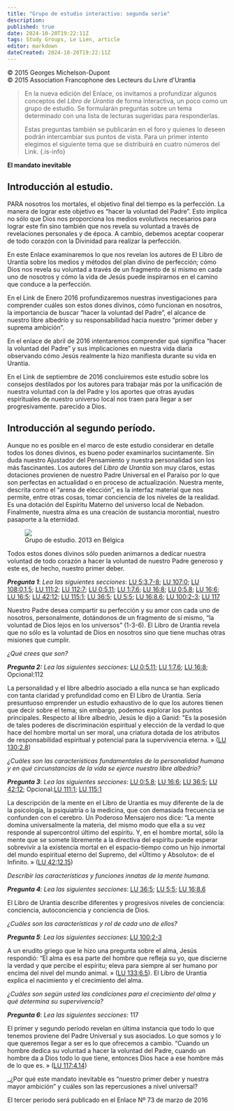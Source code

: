 ```yaml
---
title: "Grupo de estudio interactivo: segunda serie"
description: 
published: true
date: 2024-10-20T19:22:11Z
tags: Study Groups, Le Lien, article
editor: markdown
dateCreated: 2024-10-20T19:22:11Z
---
```


<p class="v-card tema v-sheet--gris claro aclarar-3 px-2">© 2015 Georges Michelson-Dupont<br>© 2015 Association Francophone des Lecteurs du Livre d'Urantia</p>


> En la nueva edición del Enlace, os invitamos a profundizar algunos conceptos del _Libro de Urantia_ de forma interactiva, un poco como un grupo de estudio. Se formularán preguntas sobre un tema determinado con una lista de lecturas sugeridas para responderlas.
> 
> Estas preguntas también se publicarán en el foro y quienes lo deseen podrán intercambiar sus puntos de vista. Para un primer intento elegimos el siguiente tema que se distribuirá en cuatro números del Link.
{.is-info}

**El mandato inevitable**

## Introducción al estudio.

PARA nosotros los mortales, el objetivo final del tiempo es la perfección. La manera de lograr este objetivo es “hacer la voluntad del Padre”. Esto implica no sólo que Dios nos proporciona los medios evolutivos necesarios para lograr este fin sino también que nos revela su voluntad a través de revelaciones personales y de época. A cambio, debemos aceptar cooperar de todo corazón con la Divinidad para realizar la perfección.

En este Enlace examinaremos lo que nos revelan los autores de El Libro de Urantia sobre los medios y métodos del plan divino de perfección; cómo Dios nos revela su voluntad a través de un fragmento de sí mismo en cada uno de nosotros y cómo la vida de Jesús puede inspirarnos en el camino que conduce a la perfección.

En el Link de Enero 2016 profundizaremos nuestras investigaciones para comprender cuáles son estos dones divinos, cómo funcionan en nosotros, la importancia de buscar “hacer la voluntad del Padre”, el alcance de nuestro libre albedrío y su responsabilidad hacia nuestro “primer deber y suprema ambición”.

En el enlace de abril de 2016 intentaremos comprender qué significa “hacer la voluntad del Padre” y sus implicaciones en nuestra vida diaria observando cómo Jesús realmente la hizo manifiesta durante su vida en Urantia.

En el Link de septiembre de 2016 concluiremos este estudio sobre los consejos destilados por los autores para trabajar más por la unificación de nuestra voluntad con la del Padre y los aportes que otras ayudas espirituales de nuestro universo local nos traen para llegar a ser progresivamente. parecido a Dios.

## Introducción al segundo período.

Aunque no es posible en el marco de este estudio considerar en detalle todos los dones divinos, es bueno poder examinarlos sucintamente. Sin duda nuestro Ajustador del Pensamiento y nuestra personalidad son los más fascinantes. Los autores del _Libro de Urantia_ son muy claros, estas dotaciones provienen de nuestro Padre Universal en el Paraíso por lo que son perfectas en actualidad o en proceso de actualización. Nuestra mente, descrita como el “arena de elección”, es la interfaz material que nos permite, entre otras cosas, tomar conciencia de los niveles de la realidad. Es una dotación del Espíritu Materno del universo local de Nebadon. Finalmente, nuestra alma es una creación de sustancia morontial, nuestro pasaporte a la eternidad.

<figure id="Figure_16" class="image urantiapedia">
<img src="/image/article/Le_Lien/images_02/033.jpg">
<figcaption>Grupo de estudio. 2013 en Bélgica</figcaption>
</figure>

Todos estos dones divinos sólo pueden animarnos a dedicar nuestra voluntad de todo corazón a hacer la voluntad de nuestro Padre generoso y este es, de hecho, nuestro primer deber.

***Pregunta 1***: _Lea las siguientes secciones_: [LU 5:3.7-8](/es/The_Urantia_Book/5#p3_7); [LU 107:0](/es/The_Urantia_Book/107#p0); [LU 108:0,1,5](/es/The_Urantia_Book/108#p0); [LU 111:2](/es/The_Urantia_Book/111#p2); [LU 112:7](/es/The_Urantia_Book/112#p7); [LU 0:5.11](/es/The_Urantia_Book/0#p5_11); [LU 1:7.6](/es/The_Urantia_Book/1#p7_6); [LU 16:8](/es/The_Urantia_Book/16#p8); [LU 0:5.8](/es/The_Urantia_Book/0#p5_8); [LU 16:6](/es/The_Urantia_Book/16#p6); [LU 16:5](/es/The_Urantia_Book/16#p5); [LU 42:12](/es/The_Urantia_Book/42#p12); [LU 115:1](/es/The_Urantia_Book/115#p1); [LU 36:5](/es/The_Urantia_Book/36#p5); [LU 5:5](/es/The_Urantia_Book/5#p5); [LU 16:8.6](/es/The_Urantia_Book/16#p8_6); [LU 100:2-3](/es/The_Urantia_Book/100#p2); [LU 117](/es/The_Urantia_Book/117)

Nuestro Padre desea compartir su perfección y su amor con cada uno de nosotros, personalmente, dotándonos de un fragmento de sí mismo, “la voluntad de Dios lejos en los universos” (1-3-6). El Libro de Urantia revela que no sólo es la voluntad de Dios en nosotros sino que tiene muchas otras misiones que cumplir.

_¿Qué crees que son?_

***Pregunta 2:*** _Lea las siguientes secciones_: [LU 0:5.11](/es/The_Urantia_Book/0#p5_11); [LU 1:7.6](/es/The_Urantia_Book/1#p7_6); [LU 16:8](/es/The_Urantia_Book/16#p8); Opcional:112

La personalidad y el libre albedrío asociado a ella nunca se han explicado con tanta claridad y profundidad como en El Libro de Urantia. Sería presuntuoso emprender un estudio exhaustivo de lo que los autores tienen que decir sobre el tema; sin embargo, podemos explorar los puntos principales. Respecto al libre albedrío, Jesús le dijo a Ganid: "Es la posesión de tales poderes de discriminación espiritual y elección de la verdad lo que hace del hombre mortal un ser moral, una criatura dotada de los atributos de responsabilidad espiritual y potencial para la supervivencia eterna. » ([LU 130:2.8](/es/The_Urantia_Book/130#p2_8))

_¿Cuáles son las características fundamentales de la personalidad humana y en qué circunstancias de la vida se ejerce nuestro libre albedrío?_

***Pregunta 3***: _Lea las siguientes secciones_: [LU 0:5.8](/es/The_Urantia_Book/0#p5_8); [LU 16:6](/es/The_Urantia_Book/16#p6); [LU 36:5](/es/The_Urantia_Book/36#p5); [LU 42:12](/es/The_Urantia_Book/42#p12); Opcional:[LU 111:1](/es/The_Urantia_Book/111#p1); [LU 115:1](/es/The_Urantia_Book/115#p1)

La descripción de la mente en el Libro de Urantia es muy diferente de la de la psicología, la psiquiatría o la medicina, que con demasiada frecuencia se confunden con el cerebro. Un Poderoso Mensajero nos dice: “La mente domina universalmente la materia, del mismo modo que ella a su vez responde al supercontrol último del espíritu. Y, en el hombre mortal, sólo la mente que se somete libremente a la directiva del espíritu puede esperar sobrevivir a la existencia mortal en el espacio-tiempo como un hijo inmortal del mundo espiritual eterno del Supremo, del «Último y Absoluto»: de el Infinito. » ([LU 42:12.15](/es/The_Urantia_Book/42#p12_15))

_Describir las características y funciones innatas de la mente humana._

***Pregunta 4***: _Lea las siguientes secciones_: [LU 36:5](/es/The_Urantia_Book/36#p5); [LU 5:5](/es/The_Urantia_Book/5#p5); [LU 16:8.6](/es/The_Urantia_Book/16#p8_6)

El Libro de Urantia describe diferentes y progresivos niveles de conciencia: conciencia, autoconciencia y conciencia de Dios.

_¿Cuáles son las características y rol de cada uno de ellos?_

***Pregunta 5***: _Lea las siguientes secciones_: [LU 100:2-3](/es/The_Urantia_Book/100#p2)

A un erudito griego que le hizo una pregunta sobre el alma, Jesús respondió: “El alma es esa parte del hombre que refleja su yo, que discierne la verdad y que percibe el espíritu; eleva para siempre al ser humano por encima del nivel del mundo animal. » ([LU 133:6.5](/es/The_Urantia_Book/133#p6_5)). El Libro de Urantia explica el nacimiento y el crecimiento del alma.

_¿Cuáles son según usted las condiciones para el crecimiento del alma y qué determina su supervivencia?_

***Pregunta 6***: _Lea las siguientes secciones_: 117

El primer y segundo período revelan en última instancia que todo lo que tenemos proviene del Padre Universal y sus asociados. Lo que somos y lo que queremos llegar a ser es lo que ofrecemos a cambio. “Cuando un hombre dedica su voluntad a hacer la voluntad del Padre, cuando un hombre da a Dios todo lo que tiene, entonces Dios hace a ese hombre más de lo que es. » ([LU 117:4.14](/es/The_Urantia_Book/117#p4_14))

_¿Por qué este mandato inevitable es “nuestro primer deber y nuestra mayor ambición” y cuáles son las repercusiones a nivel universal?

El tercer periodo será publicado en el Enlace Nº 73 de marzo de 2016

